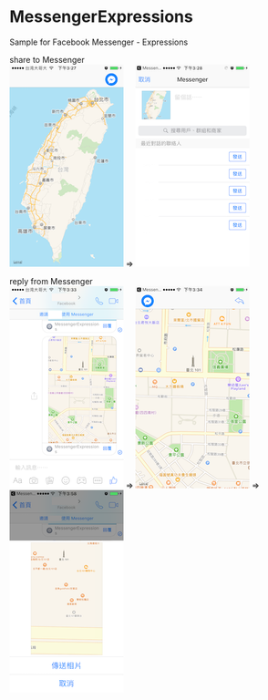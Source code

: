 # MessengerExpressions

Sample for Facebook Messenger - Expressions   

share to Messenger   
![app](doc/app.png) => ![share](doc/share.png)   

reply from Messenger   
![messenger](doc/messenger.png) => ![reply](doc/reply.png) => ![reply](doc/reply2.png)  